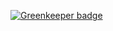 

[![Greenkeeper badge](https://badges.greenkeeper.io/newtonry/greenkeeper-test-package.svg)](https://greenkeeper.io/)